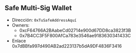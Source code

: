 ## Safe Multi-Sig Wallet

- Dirección: `0xTuSafeAddressAquí`
- Owners:
  - 0xcF64766A2BAabeCd02714e900d67DD8ca3823f3B
  - 0x7B4CC3F5F800AfCa783e3546ae9183630341433C
- Enlace  
0x7dBBfa997d490AB2ad223137b5dA9DF4836F3416
